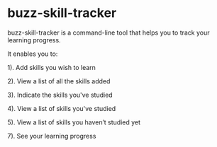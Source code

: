 # buzz-skill-tracker

buzz-skill-tracker is a command-line tool that helps you to track your learning progress.

It enables you to:

1). Add skills you wish to learn

2). View a list of all the skills added

3). Indicate the skills you've studied

4). View a list of skills you've studied

5). View a list of skills you haven’t studied yet

7). See your learning progress
